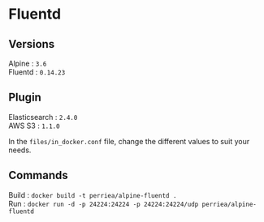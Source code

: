 # Fluentd

## Versions

Alpine : `3.6`   
Fluentd : `0.14.23`

## Plugin

Elasticsearch : `2.4.0`   
AWS S3 : `1.1.0`

In the `files/in_docker.conf` file, change the different values to suit your needs.

## Commands

Build : `docker build -t perriea/alpine-fluentd .`   
Run : `docker run -d -p 24224:24224 -p 24224:24224/udp perriea/alpine-fluentd`
